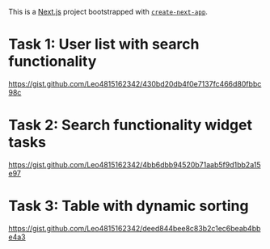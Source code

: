 This is a [Next.js](https://nextjs.org/) project bootstrapped with [`create-next-app`](https://github.com/vercel/next.js/tree/canary/packages/create-next-app).

# Task 1: User list with search functionality

https://gist.github.com/Leo4815162342/430bd20db4f0e7137fc466d80fbbc98c

# Task 2: Search functionality widget tasks

https://gist.github.com/Leo4815162342/4bb6dbb94520b71aab5f9d1bb2a15e97

# Task 3: Table with dynamic sorting

https://gist.github.com/Leo4815162342/deed844bee8c83b2c1ec6beab4bbe4a3

